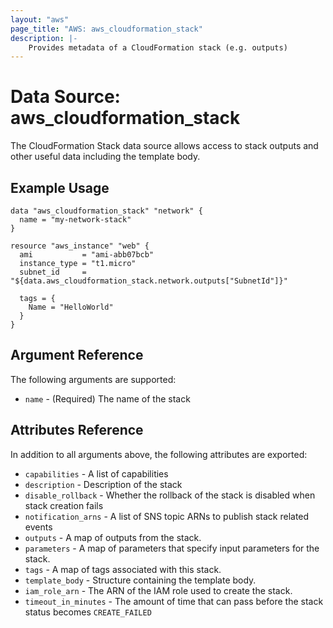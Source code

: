 ```yaml
---
layout: "aws"
page_title: "AWS: aws_cloudformation_stack"
description: |-
    Provides metadata of a CloudFormation stack (e.g. outputs)
---
```


# Data Source: aws_cloudformation_stack

The CloudFormation Stack data source allows access to stack
outputs and other useful data including the template body.

## Example Usage

```hcl
data "aws_cloudformation_stack" "network" {
  name = "my-network-stack"
}

resource "aws_instance" "web" {
  ami           = "ami-abb07bcb"
  instance_type = "t1.micro"
  subnet_id     = "${data.aws_cloudformation_stack.network.outputs["SubnetId"]}"

  tags = {
    Name = "HelloWorld"
  }
}
```

## Argument Reference

The following arguments are supported:

* `name` - (Required) The name of the stack

## Attributes Reference

In addition to all arguments above, the following attributes are exported:

* `capabilities` - A list of capabilities
* `description` - Description of the stack
* `disable_rollback` - Whether the rollback of the stack is disabled when stack creation fails
* `notification_arns` - A list of SNS topic ARNs to publish stack related events
* `outputs` - A map of outputs from the stack.
* `parameters` - A map of parameters that specify input parameters for the stack.
* `tags` - A map of tags associated with this stack.
* `template_body` - Structure containing the template body.
* `iam_role_arn` - The ARN of the IAM role used to create the stack.
* `timeout_in_minutes` - The amount of time that can pass before the stack status becomes `CREATE_FAILED`
